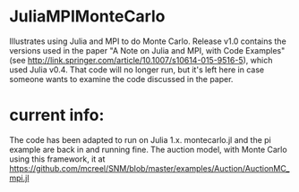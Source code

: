 # JuliaMPIMonteCarlo
Illustrates using Julia and MPI to do Monte Carlo. Release v1.0 contains the versions used in the paper "A Note on Julia and MPI, with Code Examples" (see http://link.springer.com/article/10.1007/s10614-015-9516-5), which used Julia v0.4. That code will no longer run, but it's left here in case someone wants to examine the code discussed in the paper.

# current info:
The code has been adapted to run on Julia 1.x. montecarlo.jl and the pi example are back in and running fine. The auction model, with Monte Carlo using this framework, it at https://github.com/mcreel/SNM/blob/master/examples/Auction/AuctionMC_mpi.jl

